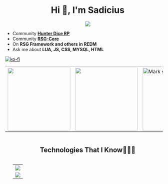 <div id="user-content-toc">
  <ul align="center">
    <summary><h1 style="display: inline-block">Hi 👋, I'm Sadicius</h1></summary>
    <a href="https://linktr.ee/sadicius">
    <img src="https://img.shields.io/badge/-Linktr-000000?style=flat-square&logo=github&logoColor=white">
    </a>
  </ul>
  </p>
</div>

- Community [**Hunter Dice RP**](https://discord.gg/Vh3ufED3Hj)
- Community [**RSG-Core**](https://discord.gg/eW3ADkf4Af)
- On **RSG Framework and others in REDM**
- Ask me about **LUA, JS, CSS, MYSQL, HTML**

[![ko-fi](https://ko-fi.com/img/githubbutton_sm.svg)](https://ko-fi.com/P5P5X6OMW)

<div align="center">
  <table>
    <tr>
      <td><img height="200px" src="https://github-readme-stats.vercel.app/api?username=Sadicius&show_icons=true&theme=dark" /></td>
      <td><img height="200px" src="https://github-readme-stats.vercel.app/api/top-langs/?username=Sadicius&layout=compact&show_icons=true&theme=dark" /></td>
      <td><img height="200px" title="🔥 Get streak stats for your profile at git.io/streak-stats" alt="Mark streak" src="https://github-readme-streak-stats.herokuapp.com/?user=Sadicius&theme=dark&hide_border=false" /></td>
    </tr>
  </table>
</div>

<div id="user-content-toc">
  <ul align="center">
    <table>
      <tr>
        <summary>
          <h2 style="display: inline-block">Technologies That I Know👨🏻‍💻</h2>
        </summary>
        <td><a href="https://skillicons.dev">
          <img src="https://skillicons.dev/icons?i=discord,github,lua,html,js,css,mysql,vscode&perline=14" />
        </a></tr>
         <td><a href="https://skillicons.dev">
          <img src="https://skillicons.dev/icons?i=autocad,blender,sketchup,ai,ps,figma,gmail&perline=14" />
        </a></tr>
      </tr>
    </table>
  </ul>
</div>
